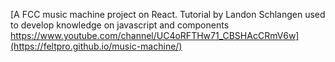 [A FCC music machine project on React. Tutorial by Landon Schlangen used to develop knowledge on javascript and components https://www.youtube.com/channel/UC4oRFTHw71_CBSHAcCRmV6w](https://feltpro.github.io/music-machine/)